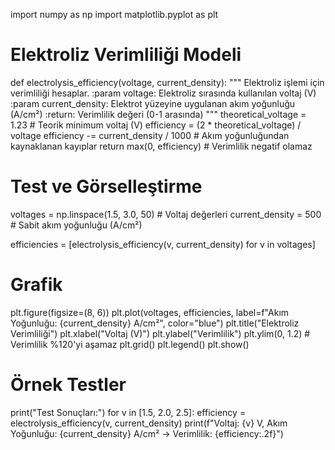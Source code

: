 import numpy as np
import matplotlib.pyplot as plt

# Elektroliz Verimliliği Modeli
def electrolysis_efficiency(voltage, current_density):
    """
    Elektroliz işlemi için verimliliği hesaplar.
    :param voltage: Elektroliz sırasında kullanılan voltaj (V)
    :param current_density: Elektrot yüzeyine uygulanan akım yoğunluğu (A/cm²)
    :return: Verimlilik değeri (0-1 arasında)
    """
    theoretical_voltage = 1.23  # Teorik minimum voltaj (V)
    efficiency = (2 * theoretical_voltage) / voltage
    efficiency -= current_density / 1000  # Akım yoğunluğundan kaynaklanan kayıplar
    return max(0, efficiency)  # Verimlilik negatif olamaz

# Test ve Görselleştirme
voltages = np.linspace(1.5, 3.0, 50)  # Voltaj değerleri
current_density = 500  # Sabit akım yoğunluğu (A/cm²)

efficiencies = [electrolysis_efficiency(v, current_density) for v in voltages]

# Grafik
plt.figure(figsize=(8, 6))
plt.plot(voltages, efficiencies, label=f"Akım Yoğunluğu: {current_density} A/cm²", color="blue")
plt.title("Elektroliz Verimliliği")
plt.xlabel("Voltaj (V)")
plt.ylabel("Verimlilik")
plt.ylim(0, 1.2)  # Verimlilik %120'yi aşamaz
plt.grid()
plt.legend()
plt.show()

# Örnek Testler
print("Test Sonuçları:")
for v in [1.5, 2.0, 2.5]:
    efficiency = electrolysis_efficiency(v, current_density)
    print(f"Voltaj: {v} V, Akım Yoğunluğu: {current_density} A/cm² -> Verimlilik: {efficiency:.2f}")
